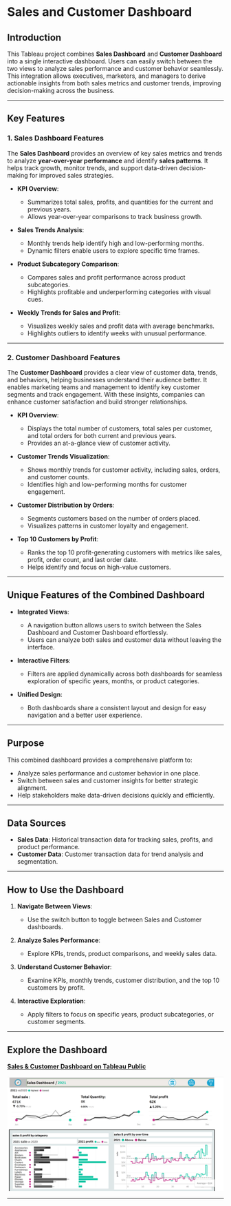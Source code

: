  
# Sales and Customer Dashboard  

## **Introduction**  
This Tableau project combines **Sales Dashboard** and **Customer Dashboard** into a single interactive dashboard. Users can easily switch between the two views to analyze sales performance and customer behavior seamlessly. This integration allows executives, marketers, and managers to derive actionable insights from both sales metrics and customer trends, improving decision-making across the business.  

---

## **Key Features**  

### **1. Sales Dashboard Features**  
  

The **Sales Dashboard** provides an overview of key sales metrics and trends to analyze **year-over-year performance** and identify **sales patterns**. It helps track growth, monitor trends, and support data-driven decision-making for improved sales strategies.  

- **KPI Overview**:  
  - Summarizes total sales, profits, and quantities for the current and previous years.  
  - Allows year-over-year comparisons to track business growth.  

- **Sales Trends Analysis**:  
  - Monthly trends help identify high and low-performing months.  
  - Dynamic filters enable users to explore specific time frames.  

- **Product Subcategory Comparison**:  
  - Compares sales and profit performance across product subcategories.  
  - Highlights profitable and underperforming categories with visual cues.  

- **Weekly Trends for Sales and Profit**:  
  - Visualizes weekly sales and profit data with average benchmarks.  
  - Highlights outliers to identify weeks with unusual performance.  

---

### **2. Customer Dashboard Features** 


The **Customer Dashboard** provides a clear view of customer data, trends, and behaviors, helping businesses understand their audience better. It enables marketing teams and management to identify key customer segments and track engagement. With these insights, companies can enhance customer satisfaction and build stronger relationships.  

- **KPI Overview**:  
  - Displays the total number of customers, total sales per customer, and total orders for both current and previous years.  
  - Provides an at-a-glance view of customer activity.  

- **Customer Trends Visualization**:  
  - Shows monthly trends for customer activity, including sales, orders, and customer counts.  
  - Identifies high and low-performing months for customer engagement.  

- **Customer Distribution by Orders**:  
  - Segments customers based on the number of orders placed.  
  - Visualizes patterns in customer loyalty and engagement.  

- **Top 10 Customers by Profit**:  
  - Ranks the top 10 profit-generating customers with metrics like sales, profit, order count, and last order date.  
  - Helps identify and focus on high-value customers.  

---

## **Unique Features of the Combined Dashboard**  

- **Integrated Views**:  
  - A navigation button allows users to switch between the Sales Dashboard and Customer Dashboard effortlessly.  
  - Users can analyze both sales and customer data without leaving the interface.  

- **Interactive Filters**:  
  - Filters are applied dynamically across both dashboards for seamless exploration of specific years, months, or product categories.  

- **Unified Design**:  
  - Both dashboards share a consistent layout and design for easy navigation and a better user experience.  

---

## **Purpose**  
This combined dashboard provides a comprehensive platform to:  
- Analyze sales performance and customer behavior in one place.  
- Switch between sales and customer insights for better strategic alignment.  
- Help stakeholders make data-driven decisions quickly and efficiently.  

---

## **Data Sources**  
- **Sales Data**: Historical transaction data for tracking sales, profits, and product performance.  
- **Customer Data**: Customer transaction data for trend analysis and segmentation.  

---

## **How to Use the Dashboard**  

1. **Navigate Between Views**:  
   - Use the switch button to toggle between Sales and Customer dashboards.  

2. **Analyze Sales Performance**:  
   - Explore KPIs, trends, product comparisons, and weekly sales data.  

3. **Understand Customer Behavior**:  
   - Examine KPIs, monthly trends, customer distribution, and the top 10 customers by profit.  

4. **Interactive Exploration**:  
   - Apply filters to focus on specific years, product subcategories, or customer segments.  

---

## **Explore the Dashboard**  
**[Sales & Customer Dashboard on Tableau Public](https://public.tableau.com/app/profile/payal.dhameliya/viz/sales_dashboard_V1_0/salesdashboard)**

![sales dashboard](image/sales_dashbord.png)

---
